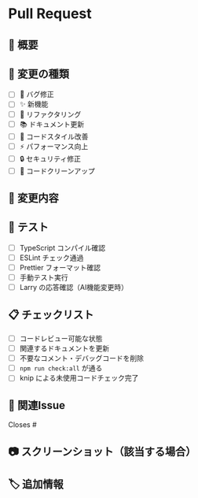 # Pull Request

## 📝 概要
<!-- 変更内容の概要を記載 -->

## 🎯 変更の種類
- [ ] 🐛 バグ修正
- [ ] ✨ 新機能
- [ ] 🔧 リファクタリング
- [ ] 📚 ドキュメント更新
- [ ] 🎨 コードスタイル改善
- [ ] ⚡ パフォーマンス向上
- [ ] 🔒 セキュリティ修正
- [ ] 🧹 コードクリーンアップ

## 🚀 変更内容
<!-- 具体的な変更内容を記載 -->

## 🧪 テスト
- [ ] TypeScript コンパイル確認
- [ ] ESLint チェック通過
- [ ] Prettier フォーマット確認
- [ ] 手動テスト実行
- [ ] Larry の応答確認（AI機能変更時）

## 📋 チェックリスト
- [ ] コードレビュー可能な状態
- [ ] 関連するドキュメントを更新
- [ ] 不要なコメント・デバッグコードを削除
- [ ] `npm run check:all` が通る
- [ ] knip による未使用コードチェック完了

## 🔗 関連Issue
<!-- 関連するIssueがあれば記載 -->
Closes #

## 📷 スクリーンショット（該当する場合）
<!-- UI変更がある場合はスクリーンショットを添付 -->

## 🏷️ 追加情報
<!-- その他の重要な情報があれば記載 -->